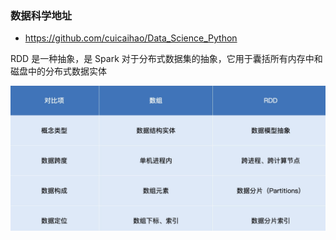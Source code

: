 ### 数据科学地址

- https://github.com/cuicaihao/Data_Science_Python



RDD 是一种抽象，是 Spark 对于分布式数据集的抽象，它用于囊括所有内存中和磁盘中的分布式数据实体

![](../../assets/2022-01-22-19-49-04-image.png)
